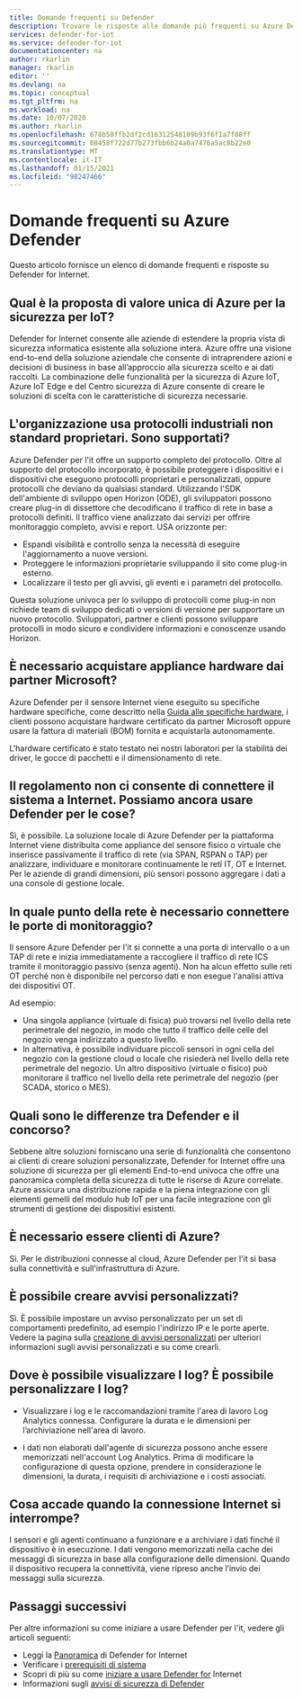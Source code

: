 ```yaml
---
title: Domande frequenti su Defender
description: Trovare le risposte alle domande più frequenti su Azure Defender per le funzionalità e il servizio Internet.
services: defender-for-iot
ms.service: defender-for-iot
documentationcenter: na
author: rkarlin
manager: rkarlin
editor: ''
ms.devlang: na
ms.topic: conceptual
ms.tgt_pltfrm: na
ms.workload: na
ms.date: 10/07/2020
ms.author: rkarlin
ms.openlocfilehash: 678b50ffb2df2cd16312548109b93f6f1a7f08ff
ms.sourcegitcommit: 08458f722d77b273fbb6b24a0a7476a5ac8b22e0
ms.translationtype: MT
ms.contentlocale: it-IT
ms.lasthandoff: 01/15/2021
ms.locfileid: "98247466"
---
```

# <a name="azure-defender-for-iot-frequently-asked-questions"></a>Domande frequenti su Azure Defender

Questo articolo fornisce un elenco di domande frequenti e risposte su Defender for Internet.

## <a name="what-is-azures-unique-value-proposition-for-iot-security"></a>Qual è la proposta di valore unica di Azure per la sicurezza per IoT?

Defender for Internet consente alle aziende di estendere la propria vista di sicurezza informatica esistente alla soluzione intera. Azure offre una visione end-to-end della soluzione aziendale che consente di intraprendere azioni e decisioni di business in base all’approccio alla sicurezza scelto e ai dati raccolti. La combinazione delle funzionalità per la sicurezza di Azure IoT, Azure IoT Edge e del Centro sicurezza di Azure consente di creare le soluzioni di scelta con le caratteristiche di sicurezza necessarie.

## <a name="our-organization-uses-proprietary-non-standard-industrial-protocols-are-they-supported"></a>L'organizzazione usa protocolli industriali non standard proprietari. Sono supportati? 

Azure Defender per l'it offre un supporto completo del protocollo. Oltre al supporto del protocollo incorporato, è possibile proteggere i dispositivi e i dispositivi che eseguono protocolli proprietari e personalizzati, oppure protocolli che deviano da qualsiasi standard. Utilizzando l'SDK dell'ambiente di sviluppo open Horizon (ODE), gli sviluppatori possono creare plug-in di dissettore che decodificano il traffico di rete in base a protocolli definiti. Il traffico viene analizzato dai servizi per offrire monitoraggio completo, avvisi e report. USA orizzonte per:
- Espandi visibilità e controllo senza la necessità di eseguire l'aggiornamento a nuove versioni.
- Proteggere le informazioni proprietarie sviluppando il sito come plug-in esterno. 
- Localizzare il testo per gli avvisi, gli eventi e i parametri del protocollo.

Questa soluzione univoca per lo sviluppo di protocolli come plug-in non richiede team di sviluppo dedicati o versioni di versione per supportare un nuovo protocollo. Sviluppatori, partner e clienti possono sviluppare protocolli in modo sicuro e condividere informazioni e conoscenze usando Horizon. 

## <a name="do-i-have-to-purchase-hardware-appliances-from-microsoft-partners"></a>È necessario acquistare appliance hardware dai partner Microsoft?
Azure Defender per il sensore Internet viene eseguito su specifiche hardware specifiche, come descritto nella [Guida alle specifiche hardware](./how-to-identify-required-appliances.md), i clienti possono acquistare hardware certificato da partner Microsoft oppure usare la fattura di materiali (BOM) fornita e acquistarla autonomamente. 

L'hardware certificato è stato testato nei nostri laboratori per la stabilità dei driver, le gocce di pacchetti e il dimensionamento di rete.


## <a name="regulation-does-not-allow-us-to-connect-our-system-to-the-internet-can-we-still-utilize-defender-for-iot"></a>Il regolamento non ci consente di connettere il sistema a Internet. Possiamo ancora usare Defender per le cose?

Sì, è possibile. La soluzione locale di Azure Defender per la piattaforma Internet viene distribuita come appliance del sensore fisico o virtuale che inserisce passivamente il traffico di rete (via SPAN, RSPAN o TAP) per analizzare, individuare e monitorare continuamente le reti IT, OT e Internet. Per le aziende di grandi dimensioni, più sensori possono aggregare i dati a una console di gestione locale.

## <a name="where-in-the-network-should-i-connect-monitoring-ports"></a>In quale punto della rete è necessario connettere le porte di monitoraggio?

Il sensore Azure Defender per l'it si connette a una porta di intervallo o a un TAP di rete e inizia immediatamente a raccogliere il traffico di rete ICS tramite il monitoraggio passivo (senza agenti). Non ha alcun effetto sulle reti OT perché non è disponibile nel percorso dati e non esegue l'analisi attiva dei dispositivi OT.

Ad esempio:
- Una singola appliance (virtuale di fisica) può trovarsi nel livello della rete perimetrale del negozio, in modo che tutto il traffico delle celle del negozio venga indirizzato a questo livello.
- In alternativa, è possibile individuare piccoli sensori in ogni cella del negozio con la gestione cloud o locale che risiederà nel livello della rete perimetrale del negozio. Un altro dispositivo (virtuale o fisico) può monitorare il traffico nel livello della rete perimetrale del negozio (per SCADA, storico o MES).

## <a name="how-does-defender-for-iot-compare-to-the-competition"></a>Quali sono le differenze tra Defender e il concorso?

Sebbene altre soluzioni forniscano una serie di funzionalità che consentono ai clienti di creare soluzioni personalizzate, Defender for Internet offre una soluzione di sicurezza per gli elementi End-to-end univoca che offre una panoramica completa della sicurezza di tutte le risorse di Azure correlate. Azure assicura una distribuzione rapida e la piena integrazione con gli elementi gemelli del modulo hub IoT per una facile integrazione con gli strumenti di gestione dei dispositivi esistenti.


## <a name="do-i-have-to-be-an-azure-iot-customer"></a>È necessario essere clienti di Azure?

Sì. Per le distribuzioni connesse al cloud, Azure Defender per l'it si basa sulla connettività e sull'infrastruttura di Azure.
## <a name="can-i-create-my-own-alerts"></a>È possibile creare avvisi personalizzati?

Sì. È possibile impostare un avviso personalizzato per un set di comportamenti predefinito, ad esempio l'indirizzo IP e le porte aperte. Vedere la pagina sulla [creazione di avvisi personalizzati](quickstart-create-custom-alerts.md) per ulteriori informazioni sugli avvisi personalizzati e su come crearli.

## <a name="where-can-i-see-logs-can-i-customize-logs"></a>Dove è possibile visualizzare I log? È possibile personalizzare I log?

- Visualizzare i log e le raccomandazioni tramite l'area di lavoro Log Analytics connessa. Configurare la durata e le dimensioni per l’archiviazione nell'area di lavoro.

- I dati non elaborati dall'agente di sicurezza possono anche essere memorizzati nell'account Log Analytics. Prima di modificare la configurazione di questa opzione, prendere in considerazione le dimensioni, la durata, i requisiti di archiviazione e i costi associati.



## <a name="what-happens-when-the-internet-connection-stops-working"></a>Cosa accade quando la connessione Internet si interrompe?

I sensori e gli agenti continuano a funzionare e a archiviare i dati finché il dispositivo è in esecuzione. I dati vengono memorizzati nella cache dei messaggi di sicurezza in base alla configurazione delle dimensioni. Quando il dispositivo recupera la connettività, viene ripreso anche l’invio dei messaggi sulla sicurezza.

## <a name="next-steps"></a>Passaggi successivi

Per altre informazioni su come iniziare a usare Defender per l'it, vedere gli articoli seguenti:

- Leggi la [Panoramica](overview.md) di Defender for Internet
- Verificare i [prerequisiti di sistema](quickstart-system-prerequisites.md)
- Scopri di più su come [iniziare a usare Defender for](getting-started.md) Internet
- Informazioni sugli [avvisi di sicurezza di Defender](concept-security-alerts.md)